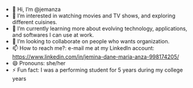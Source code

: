 - 👋 Hi, I’m @jemanza
- 👀 I’m interested in watching movies and TV shows, and exploring different cuisines.
- 🌱 I’m currently learning more about evolving technology, applications, and softwares I can use at work.
- 💞️ I’m looking to collaborate on people who wants organization.
- 📫 How to reach me?: e-mail me at my LinkedIn account: https://www.linkedin.com/in/jemina-dane-maria-anza-998174205/
- 😄 Pronouns: she/her
- ⚡ Fun fact: I was a performing student for 5 years during my college years

<!---
jemanza/jemanza is a ✨ special ✨ repository because its `README.md` (this file) appears on your GitHub profile.
You can click the Preview link to take a look at your changes.
--->

